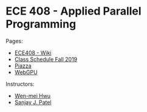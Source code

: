 # ECE 408 - Applied Parallel Programming

Pages: 
- [ECE408 - Wiki](https://wiki.illinois.edu/wiki/display/ECE408)
- [Class Schedule Fall 2019](https://wiki.illinois.edu/wiki/display/ECE408/Class+Schedule+Fall+2019)
- [Piazza](https://piazza.com/class/jzu68kh28qm197)
- [WebGPU](https://webgpu.com)

Instructors:
- [Wen-mei Hwu](https://ece.illinois.edu/directory/profile/w-hwu)
- [Sanjay J. Patel](https://ece.illinois.edu/directory/profile/sjp)

